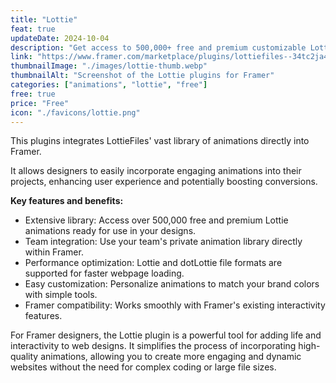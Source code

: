 ```yaml
---
title: "Lottie"
feat: true
updateDate: 2024-10-04
description: "Get access to 500,000+ free and premium customizable Lottie animations for your websites."
link: "https://www.framer.com/marketplace/plugins/lottiefiles--34tc2ja4nxe8bk8603k766y7q/?via=julesvcode"
thumbnailImage: "./images/lottie-thumb.webp"
thumbnailAlt: "Screenshot of the Lottie plugins for Framer"
categories: ["animations", "lottie", "free"]
free: true
price: "Free"
icon: "./favicons/lottie.png"
---
```


This plugins integrates LottieFiles' vast library of animations directly into Framer.

It allows designers to easily incorporate engaging animations into their projects, enhancing user experience and potentially boosting conversions.

<b>Key features and benefits:</b>

- Extensive library: Access over 500,000 free and premium Lottie animations ready for use in your designs.
- Team integration: Use your team's private animation library directly within Framer.
- Performance optimization: Lottie and dotLottie file formats are supported for faster webpage loading.
- Easy customization: Personalize animations to match your brand colors with simple tools.
- Framer compatibility: Works smoothly with Framer's existing interactivity features.

For Framer designers, the Lottie plugin is a powerful tool for adding life and interactivity to web designs. It simplifies the process of incorporating high-quality animations, allowing you to create more engaging and dynamic websites without the need for complex coding or large file sizes.

